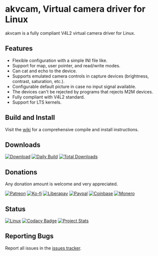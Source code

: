 # akvcam, Virtual camera driver for Linux #

akvcam is a fully compliant V4L2 virtual camera driver for Linux.

## Features ##

*   Flexible configuration with a simple INI file like.
*   Support for map, user pointer, and read/write modes.
*   Can cat and echo to the device.
*   Supports emulated camera controls in capture devices (brightness, contrast, saturation, etc.).
*   Configurable default picture in case no input signal available.
*   The devices can't be rejected by programs that rejects M2M devices.
*   Fully compliant with V4L2 standard.
*   Support for LTS kernels.

## Build and Install ##

Visit the [wiki](https://github.com/webcamoid/akvcam/wiki) for a comprehensive compile and install instructions.

## Downloads ##

[![Download](https://img.shields.io/badge/Download-Releases-3f2a7e.svg)](https://github.com/webcamoid/akvcam/releases)
[![Daily Build](https://img.shields.io/badge/Download-Daily%20Build-3f2a7e.svg)](https://github.com/webcamoid/akvcam/releases/tag/daily-build)
[![Total Downloads](https://img.shields.io/github/downloads/webcamoid/akvcam/total.svg?label=Total%20Downloads&color=3f2a7e)](https://tooomm.github.io/github-release-stats/?username=webcamoid&repository=akvcam)

## Donations ##

Any donation amount is welcome and very appreciated.

[![Patreon](https://img.shields.io/badge/Donate-Patreon-7f7f00.svg)](https://www.patreon.com/hipersayanx)
[![Ko-fi](https://img.shields.io/badge/Donate-Ko%20fi-7f7f00.svg)](https://ko-fi.com/hipersayanx)
[![Liberapay](https://img.shields.io/badge/Donate-Liberapay-7f7f00.svg)](https://liberapay.com/hipersayanx)
[![Paypal](https://img.shields.io/badge/Donate-Paypal-7f7f00.svg)](https://www.paypal.me/WebcamoidDonations)
[![Coinbase](https://img.shields.io/badge/Donate-Coinbase-7f7f00.svg)](https://commerce.coinbase.com/checkout/0287d8a2-0c49-4e8e-9ae1-a3d1e59f3931)
[![Monero](https://img.shields.io/badge/Donate-Monero-7f7f00.svg)](https://gist.github.com/hipersayanX/0d575fc7b9b36a2e9817027fb50258bd)

## Status ##

[![Linux](https://github.com/webcamoid/akvcam/actions/workflows/linux.yml/badge.svg)](https://github.com/webcamoid/akvcam/actions/workflows/linux.yml)
[![Codacy Badge](https://app.codacy.com/project/badge/Grade/eaeeaacb491c498bbffbe2087bc2d4dd)](https://www.codacy.com/gh/webcamoid/akvcam/dashboard?utm_source=github.com&amp;utm_medium=referral&amp;utm_content=webcamoid/akvcam&amp;utm_campaign=Badge_Grade)
[![Project Stats](https://www.openhub.net/p/akvcam/widgets/project_thin_badge.gif)](https://www.openhub.net/p/akvcam)

## Reporting Bugs ##

Report all issues in the [issues tracker](http://github.com/webcamoid/akvcam/issues).
